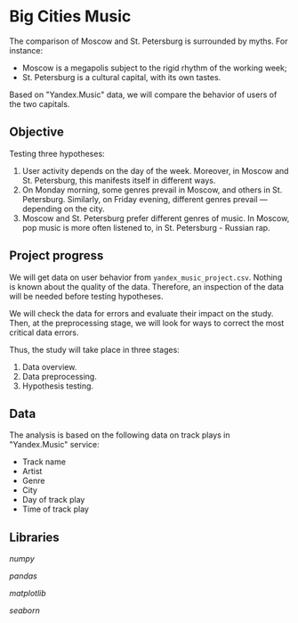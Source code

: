 # Big Cities Music

The comparison of Moscow and St. Petersburg is surrounded by myths. For instance:
 * Moscow is a megapolis subject to the rigid rhythm of the working week;
 * St. Petersburg is a cultural capital, with its own tastes.

Based on "Yandex.Music" data, we will compare the behavior of users of the two capitals.

## Objective

Testing three hypotheses:

1. User activity depends on the day of the week. Moreover, in Moscow and St. Petersburg, this manifests itself in different ways.
2. On Monday morning, some genres prevail in Moscow, and others in St. Petersburg. Similarly, on Friday evening, different genres prevail — depending on the city. 
3. Moscow and St. Petersburg prefer different genres of music. In Moscow, pop music is more often listened to, in St. Petersburg - Russian rap.

## Project progress

We will get data on user behavior from `yandex_music_project.csv`. Nothing is known about the quality of the data. Therefore, an inspection of the data will be needed before testing hypotheses. 

We will check the data for errors and evaluate their impact on the study. Then, at the preprocessing stage, we will look for ways to correct the most critical data errors.
 
Thus, the study will take place in three stages:

 1. Data overview.
 2. Data preprocessing.
 3. Hypothesis testing.

## Data

The analysis is based on the following data on track plays in "Yandex.Music" service:

- Track name
- Artist
- Genre
- City
- Day of track play
- Time of track play

## Libraries

*numpy*

*pandas*

*matplotlib*

*seaborn*
